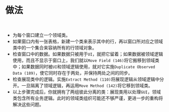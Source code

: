 # 做法

<br>

- 为每个窗口建立一个领域类。
- 如果窗口内有一张表格，新建一个类来表示其中的行，再以窗口所对应之领域类中的一个集合来容纳所有的行领域对象。
- 检查窗口中的数据。如果数据只被用于`UI`，就把它留着；如果数据被领域逻辑使用，而且不显示于窗口上，我们就以`Move Field (146)`将它搬移到领域类中；如果数据同时被`UI`和领域逻辑使用，就对它实施`Duplicate Observed Data (189)`，使它同时存在于两处，并保持两处之间的同步。
- 检查展现类中的逻辑。实施`Extract Method (110)`将展现逻辑从领域逻辑中分开。一旦隔离了领域逻辑，再运用`Move Method (142)`将它移到领域类。
- 以上步骤完成后，你就拥有了两组彼此分离的类：展现类用以处理`GUI`，领域类包含所有业务逻辑。此时的领域类组织可能还不够严谨，更进一步的重构将解决这些问题。

<br>

